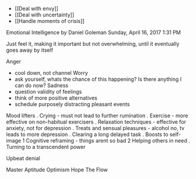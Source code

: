 - [[Deal with envy]]
- [[Deal with uncertainty]]
- [[Handle moments of crisis]]

Emotional Intelligence by Daniel Goleman
Sunday, April 16, 2017
1:31 PM
 
Just feel it, making it important but not overwhelming, until it eventually goes away by itself
 
Anger
- cool down, not channel
Worry
- ask yourself, whats the chance of this happening? Is there anything I can do now?
Sadness
- question validity of feelings
- think of more positive alternatives
- schedule purposely distracting pleasant events
 
Mood lifters
. Crying - must not lead to further rumination
. Exercise - more effective on non-habitual exercisers
. Relaxation techniques - effective for anxiety, not for depression
. Treats and sensual pleasures - alcohol no, tv leads to more depression
. Clearing a long delayed task
. Boosts to self-image
1 Cognitive reframing - things arent so bad
2 Helping others in need
. Turning to a transcendent power
 
Upbeat denial
 
Master Aptitude
Optimism
Hope
The Flow
